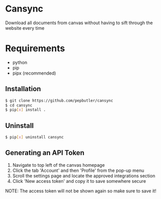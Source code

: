 # Cansync
Download all documents from canvas without having to sift through the website every time

# Requirements
- python
- pip
- pipx (recommended)

## Installation
```sh
$ git clone https://github.com/pepbutler/cansync
$ cd cansync
$ pip[x] install .
```
## Uninstall
```sh
$ pip[x] uninstall cansync
```

## Generating an API Token
1. Navigate to top left of the canvas homepage
2. Click the tab 'Account' and then 'Profile' from the pop-up menu
3. Scroll the settings page and locate the approved integrations section
4. Click 'New access token' and copy it to save somewhere secure

NOTE: The access token will not be shown again so make sure to save it!


